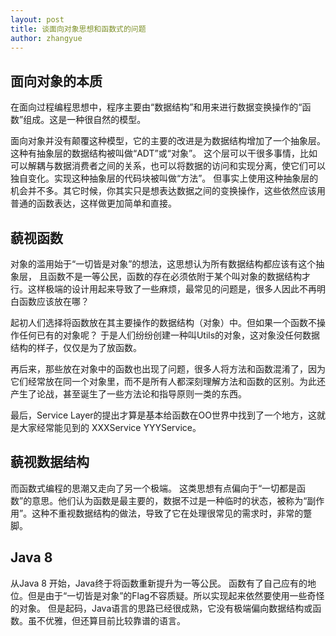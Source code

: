 ```yaml
---
layout: post
title: 谈面向对象思想和函数式的问题
author: zhangyue
---
```


## 面向对象的本质
在面向过程编程思想中，程序主要由“数据结构”和用来进行数据变换操作的“函数”组成。这是一种很自然的模型。

面向对象并没有颠覆这种模型，它的主要的改进是为数据结构增加了一个抽象层。这种有抽象层的数据结构被叫做“ADT”或“对象”。 这个层可以干很多事情，比如可以解耦与数据消费者之间的关系，也可以将数据的访问和实现分离，使它们可以独自变化。实现这种抽象层的代码块被叫做“方法”。 但事实上使用这种抽象层的机会并不多。其它时候，你其实只是想表达数据之间的变换操作，这些依然应该用普通的函数表达，这样做更加简单和直接。

## 藐视函数
对象的滥用始于“一切皆是对象”的想法，这思想认为所有数据结构都应该有这个抽象层， 且函数不是一等公民，函数的存在必须依附于某个叫对象的数据结构才行。这样极端的设计用起来导致了一些麻烦，最常见的问题是，很多人因此不再明白函数应该放在哪？

起初人们选择将函数放在其主要操作的数据结构（对象）中。但如果一个函数不操作任何已有的对象呢？ 于是人们纷纷创建一种叫Utils的对象，这对象没任何数据结构的样子，仅仅是为了放函数。

再后来，那些放在对象中的函数也出现了问题，很多人将方法和函数混淆了，因为它们经常放在同一个对象里，而不是所有人都深刻理解方法和函数的区别。为此还产生了论战，甚至诞生了一些方法论和指导原则一类的东西。

最后，Service Layer的提出才算是基本给函数在OO世界中找到了一个地方，这就是大家经常能见到的 XXXService YYYService。

## 藐视数据结构
而函数式编程的思潮又走向了另一个极端。 这类思想有点偏向于“一切都是函数”的意思。他们认为函数是最主要的，数据不过是一种临时的状态，被称为“副作用”。这种不重视数据结构的做法，导致了它在处理很常见的需求时，非常的蹩脚。

## Java 8
从Java 8 开始，Java终于将函数重新提升为一等公民。 函数有了自己应有的地位。但是由于“一切皆是对象”的Flag不容质疑。所以实现起来依然要使用一些奇怪的对象。 但是起码，Java语言的思路已经很成熟，它没有极端偏向数据结构或函数。虽不优雅，但还算目前比较靠谱的语言。
